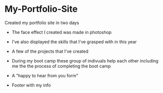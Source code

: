 # My-Portfolio-Site


Created my portfolio site in two days

- The face effect I created was made in photoshop

- I've also displayed the skills that I've grasped with in this year

- A few of the projects that I've created

- During my boot camp these group of indivuals help each other including me the the process of completing the boot camp

- A "happy to hear from you form"

- Footer with my info

